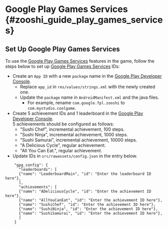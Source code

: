 Google Play Games Services    {#zooshi_guide_play_games_services}
==========================

## Set Up Google Play Games Services

To use the [Google Play Games Services][] features in the game,
follow the steps below to set up [Google Play Games Services][] IDs:

-   Create an `App ID` with a new `package` name in the
    [Google Play Developer Console][].
    -   Replace `app_id` in `res/values/strings.xml` with the newly created
        one.
    -   Update the `package` name in `AndroidManifest.xml` and the java files.
        -   For example, rename `com.google.fpl.zooshi` to
            `com.mystudio.coolgame`.
-   Create 5 achievement IDs and 1 leaderboard in the
    [Google Play Developer Console][].<br>
    5 achievements should be configured as follows:<br>
      -   "Sushi Chef", incremental achievement, 100 steps.<br>
      -   "Sushi Ninja", incremental achievement, 1000 steps.<br>
      -   "Sushi Samurai", incremental achievement, 10000 steps.<br>
      -   "A Delicious Cycle", regular achievement.<br>
      -   "All You Can Eat.", regular achievement.<br>
-    Update IDs in `src/rawassets/config.json` in the entry below.

~~~
    "gpg_config": {
      "leaderboards": [
      {"name": "LeaderboardMain", "id": "Enter the leaderboard ID here"},
      ],
      "achievements": [
      {"name": "ADeliciousCycle", "id": "Enter the achievement ID here"},
      {"name": "AllYouCanEat", "id": "Enter the achievement ID here"},
      {"name": "SushiChef", "id": "Enter the achievement ID here"},
      {"name": "SushiNinja", "id": "Enter the achievement ID here"},
      {"name": "SushiSamurai", "id": "Enter the achievement ID here"},
      ]
    }
~~~

<br>

  [Google Play Developer Console]: http://play.google.com/apps/publish/
  [Google Play Games Services]: http://developer.android.com/google/play-services/games.html

